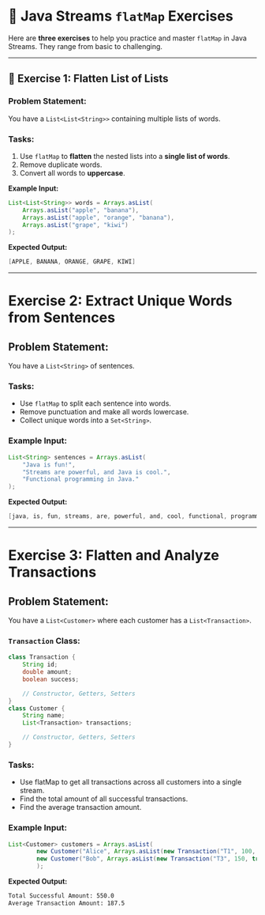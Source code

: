# 🚀 **Java Streams `flatMap` Exercises**

Here are **three exercises** to help you practice and master `flatMap` in Java Streams. They range from basic to challenging.

---

## 🧠 **Exercise 1: Flatten List of Lists**

### **Problem Statement:**
You have a `List<List<String>>` containing multiple lists of words.

### **Tasks:**
1. Use `flatMap` to **flatten** the nested lists into a **single list of words**.
2. Remove duplicate words.
3. Convert all words to **uppercase**.

**Example Input:**
```java
List<List<String>> words = Arrays.asList(
    Arrays.asList("apple", "banana"),
    Arrays.asList("apple", "orange", "banana"),
    Arrays.asList("grape", "kiwi")
);
```
**Expected Output:**
```java
[APPLE, BANANA, ORANGE, GRAPE, KIWI]
```
------------------------
# Exercise 2: Extract Unique Words from Sentences

## Problem Statement:
You have a `List<String>` of sentences.

### Tasks:
- Use `flatMap` to split each sentence into words.
- Remove punctuation and make all words lowercase.
- Collect unique words into a `Set<String>`.

### Example Input:

```java
List<String> sentences = Arrays.asList(
    "Java is fun!",
    "Streams are powerful, and Java is cool.",
    "Functional programming in Java."
);
```
**Expected Output:**
```java
[java, is, fun, streams, are, powerful, and, cool, functional, programming, in]
```

------------------
# Exercise 3: Flatten and Analyze Transactions

## Problem Statement:
You have a `List<Customer>` where each customer has a `List<Transaction>`.

### `Transaction` Class:

```java
class Transaction {
    String id;
    double amount;
    boolean success;

    // Constructor, Getters, Setters
}
class Customer {
    String name;
    List<Transaction> transactions;

    // Constructor, Getters, Setters
}
```

### Tasks:
- Use flatMap to get all transactions across all customers into a single stream.
- Find the total amount of all successful transactions.
- Find the average transaction amount.
### Example Input:

```java
List<Customer> customers = Arrays.asList(
        new Customer("Alice", Arrays.asList(new Transaction("T1", 100, true), new Transaction("T2", 200, false))),
        new Customer("Bob", Arrays.asList(new Transaction("T3", 150, true), new Transaction("T4", 300, true)))
        );

```
**Expected Output:**
```cmd
Total Successful Amount: 550.0
Average Transaction Amount: 187.5
```